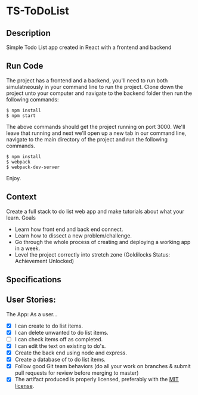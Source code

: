 # TS-ToDoList

## Description

Simple Todo List app created in React with a frontend and backend

## Run Code

The project has a frontend and a backend, you'll need to run both simulatneously in your command line to run the project. 
Clone down the project unto your computer and navigate to the backend folder then run the following commands:

```
$ npm install
$ npm start
```
The above commands should get the project running on port 3000. We'll leave that running and next we'll open up a new tab in our command line, navigate to the main directory of the project and run the following commands.

```
$ npm install
$ webpack
$ webpack-dev-server
```
Enjoy.


## Context

Create a full stack to do list web app and make tutorials about what your learn.
Goals
- Learn how front end and back end connect.
- Learn how to dissect a new problem/challenge.
- Go through the whole process of creating and deploying a working app in a week.
- Level the project correctly into stretch zone (Goldilocks Status: Achievement Unlocked)

## Specifications

## User Stories:

The App: As a user...
- [X] I can create to do list items.
- [X] I can delete unwanted to do list items.
- [ ] I can check items off as completed.
- [X] I can edit the text on existing to do's.
- [X] Create the back end using node and express.
- [X] Create a database of to do list items.
- [X] Follow good Git team behaviors (do all your work on branches & submit pull requests for review before merging to master)
- [X] The artifact produced is properly licensed, preferably with the [MIT license](https://opensource.org/licenses/MIT).
